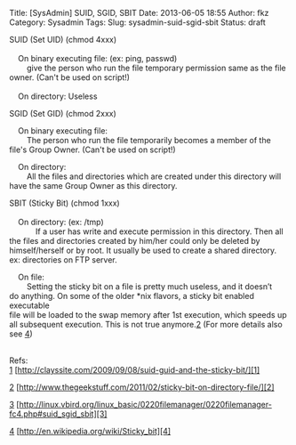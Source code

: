 Title: [SysAdmin] SUID, SGID, SBIT
Date: 2013-06-05 18:55
Author: fkz
Category: Sysadmin
Tags: 
Slug: sysadmin-suid-sgid-sbit
Status: draft
  
SUID (Set UID) (chmod 4xxx)    
      
    On binary executing file: (ex: ping, passwd)    
        give the person who run the file temporary permission same as the file owner. (Can't be used on script!)    
      
    On directory: Useless    
    
    
    
SGID (Set GID) (chmod 2xxx)    
    
    On binary executing file:    
        The person who run the file temporarily becomes a member of the file's Group Owner. (Can't be used on script!)    
    
    On directory:    
        All the files and directories which are created under this directory will have the same Group Owner as this directory.    
    
    
    
SBIT (Sticky Bit) (chmod 1xxx)    
      
    On directory: (ex: /tmp)    
            If a user has write and execute permission in this directory. Then all the files and directories created by him/her could only be deleted by himself/herself or by root. It usually be used to create a shared directory. ex: directories on FTP server.    
    
    On file:     
        Setting the sticky bit on a file is pretty much useless, and it doesn’t   
do anything. On some of the older *nix flavors, a sticky bit enabled executable   
file will be loaded to the swap memory after 1st execution, which speeds up   
all subsequent execution. This is not true anymore.[2] (For more details also   
see [4])    
      
    
    
Refs:    
[1] [http://clayssite.com/2009/09/08/suid-guid-and-the-sticky-bit/][1]    
    
[2] [http://www.thegeekstuff.com/2011/02/sticky-bit-on-directory-file/][2]    
    
[3] [http://linux.vbird.org/linux_basic/0220filemanager/0220filemanager-fc4.php#suid_sgid_sbit][3]    
    
[4] [http://en.wikipedia.org/wiki/Sticky_bit][4]  
  
  
  
[1]: http://clayssite.com/2009/09/08/suid-guid-and-the-sticky-bit/  
[2]: http://www.thegeekstuff.com/2011/02/sticky-bit-on-directory-file/  
[3]: http://linux.vbird.org/linux_basic/0220filemanager/0220filemanager-fc4.php#suid_sgid_sbit  
[4]: http://en.wikipedia.org/wiki/Sticky_bit  

